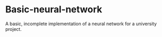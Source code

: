 # Basic-neural-network
A basic, incomplete implementation of a neural network for a university project.
